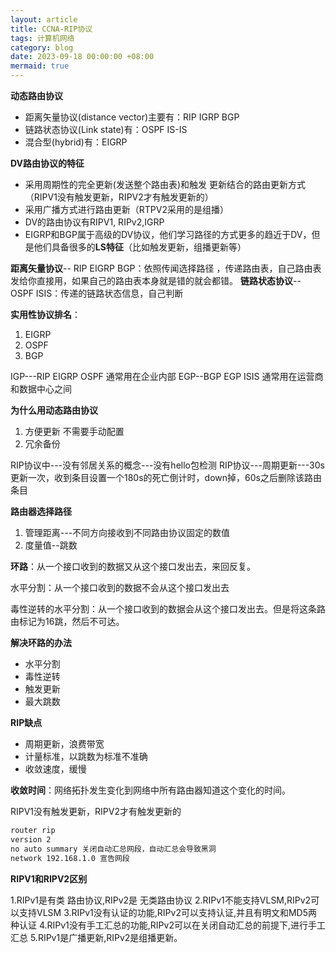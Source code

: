 ```yaml
---
layout: article
title: CCNA-RIP协议
tags: 计算机网络
category: blog
date: 2023-09-18 00:00:00 +08:00
mermaid: true
---
```

**动态路由协议**
- 距离矢量协议(distance vector)主要有：RIP IGRP BGP
- 链路状态协议(Link state)有：OSPF IS-IS
- 混合型(hybrid)有：EIGRP

**DV路由协议的特征**
- 采用周期性的完全更新(发送整个路由表)和触发
更新结合的路由更新方式（RIPV1没有触发更新，RIPV2才有触发更新的）
- 采用广播方式进行路由更新（RTPV2采用的是组播）
- DV的路由协议有RIPV1, RIPv2,IGRP
- EIGRP和BGP属于高级的DV协议，他们学习路径的方式更多的趋近于DV，但是他们具备很多的**LS特征**（比如触发更新，组播更新等）

**距离矢量协议**-- RIP EIGRP BGP：依照传闻选择路径 ，传递路由表，自己路由表发给你直接用，如果自己的路由表本身就是错的就会都错。
**链路状态协议**-- OSPF ISIS：传递的链路状态信息，自己判断

**实用性协议排名**：
1. EIGRP
2. OSPF
3. BGP

IGP---RIP EIGRP OSPF 通常用在企业内部
EGP--BGP EGP  ISIS 通常用在运营商和数据中心之间

**为什么用动态路由协议**
1. 方便更新 不需要手动配置
2. 冗余备份

RIP协议中---没有邻居关系的概念---没有hello包检测
RIP协议---周期更新---30s更新一次，收到条目设置一个180s的死亡倒计时，down掉，60s之后删除该路由条目

**路由器选择路径**

1. 管理距离---不同方向接收到不同路由协议固定的数值
2. 度量值--跳数


**环路**：从一个接口收到的数据又从这个接口发出去，来回反复。

水平分割：从一个接口收到的数据不会从这个接口发出去

毒性逆转的水平分割：从一个接口收到的数据会从这个接口发出去。但是将这条路由标记为16跳，然后不可达。


**解决环路的办法**
- 水平分割
- 毒性逆转
- 触发更新
- 最大跳数


**RIP缺点**
- 周期更新，浪费带宽
- 计量标准，以跳数为标准不准确
- 收敛速度，缓慢

**收敛时间**：网络拓扑发生变化到网络中所有路由器知道这个变化的时间。

RIPV1没有触发更新，RIPV2才有触发更新的


```bash
router rip
version 2
no auto summary 关闭自动汇总网段，自动汇总会导致黑洞
network 192.168.1.0 宣告网段

```

**RIPV1和RIPV2区别**

1.RIPv1是有类 路由协议,RIPv2是 无类路由协议 2.RIPv1不能支持VLSM,RIPv2可以支持VLSM 3.RIPv1没有认证的功能,RIPv2可以支持认证,并且有明文和MD5两种认证 4.RIPv1没有手工汇总的功能,RIPv2可以在关闭自动汇总的前提下,进行手工汇总 5.RIPv1是广播更新,RIPv2是组播更新。
